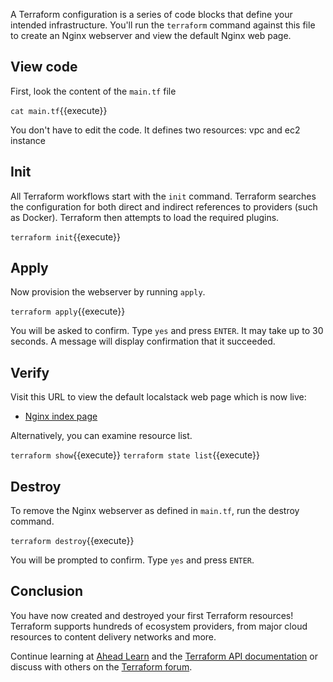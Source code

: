A Terraform configuration is a series of code blocks that define your intended infrastructure. You'll run the `terraform` command against this file to create an Nginx webserver and view the default Nginx web page.

## View code

First, look the content of the `main.tf` file 

`cat main.tf`{{execute}}

You don't have to edit the code. It defines two resources: vpc and ec2 instance

## Init

All Terraform workflows start with the `init` command. Terraform searches the configuration for both direct and indirect references to providers (such as Docker). Terraform then attempts to load the required plugins.

`terraform init`{{execute}}

## Apply

Now provision the webserver by running `apply`.

`terraform apply`{{execute}}

You will be asked to confirm. Type `yes` and press `ENTER`. It may take up to 30 seconds. A message will display confirmation that it succeeded.

## Verify

Visit this URL to view the default localstack web page which is now live:

- [Nginx index page](https://[[HOST_SUBDOMAIN]]-8080-[[KATACODA_HOST]].environments.katacoda.com/)

Alternatively, you can examine resource list.

`terraform show`{{execute}}
`terraform state list`{{execute}}

## Destroy

To remove the Nginx webserver as defined in `main.tf`, run the destroy command.

`terraform destroy`{{execute}}

You will be prompted to confirm. Type `yes` and press `ENTER`.

## Conclusion

You have now created and destroyed your first Terraform resources! Terraform supports hundreds of ecosystem providers, from major cloud resources to content delivery networks and more.

Continue learning at [Ahead Learn](https://www.katacoda.com/ahead) and the [Terraform API documentation](https://www.terraform.io/) or discuss with others on the [Terraform forum](https://discuss.hashicorp.com/c/terraform-core/27).
